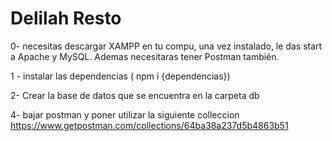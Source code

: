 # Delilah Resto
0- necesitas descargar XAMPP en tu compu, una vez instalado, le das start a Apache y MySQL. Ademas necesitaras tener Postman también.

1 - instalar las dependencias ( npm i {dependencias})

2- Crear la base de datos que se encuentra en la carpeta db

<!-- 3- hay que hacerse un usuario(en la base de datos ya hay un usuario que es admin, para prevenir que se creen usuarios admins) y hacerlo admin desde phpmyAdmin ????????????????????es necesarioo??-->

4- bajar postman y poner utilizar la siguiente colleccion  https://www.getpostman.com/collections/64ba38a237d5b4863b51